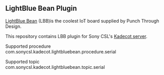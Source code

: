 ## LightBlue Bean Plugin

[LightBlue Bean](https://punchthrough.com/bean) (LBB)is the coolest IoT board supplied by Punch Through Design.

This repository contains LBB plugin for Sony CSL's [Kadecot server](http://kadecot.net).

Supported procedure   
 com.sonycsl.kadecot.lightbluebean.procedure.serial

Supported topic  
 com.sonycsl.kadecot.lightbluebean.topic.serial
